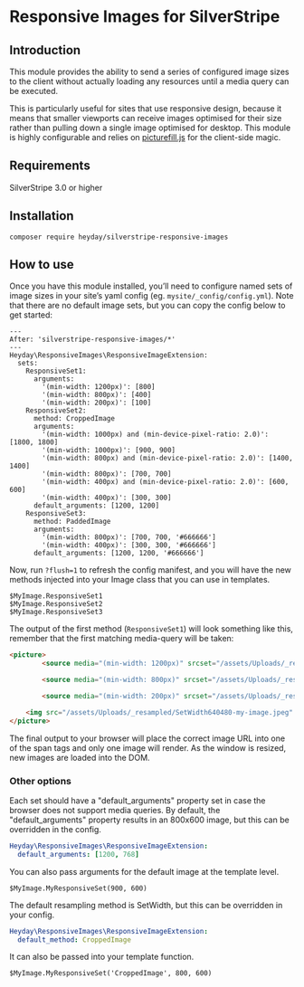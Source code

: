 # Responsive Images for SilverStripe

## Introduction

This module provides the ability to send a series of configured image sizes to the client without actually loading any resources until a media query can be executed.

This is particularly useful for sites that use responsive design, because it means that smaller viewports can receive images optimised for their size rather than pulling down a single image optimised for desktop.
This module is highly configurable and relies on [picturefill.js](https://github.com/scottjehl/picturefill) for the client-side magic.

## Requirements
SilverStripe 3.0 or higher

## Installation

    composer require heyday/silverstripe-responsive-images

## How to use

Once you have this module installed, you’ll need to configure named sets of image sizes in your site’s yaml config (eg. `mysite/_config/config.yml`).
Note that there are no default image sets, but you can copy the config below to get started:

```
---
After: 'silverstripe-responsive-images/*'
---
Heyday\ResponsiveImages\ResponsiveImageExtension:
  sets:
    ResponsiveSet1:
      arguments:
        '(min-width: 1200px)': [800]
        '(min-width: 800px)': [400]
        '(min-width: 200px)': [100]
    ResponsiveSet2:
      method: CroppedImage
      arguments:
        '(min-width: 1000px) and (min-device-pixel-ratio: 2.0)': [1800, 1800]
        '(min-width: 1000px)': [900, 900]
        '(min-width: 800px) and (min-device-pixel-ratio: 2.0)': [1400, 1400]
        '(min-width: 800px)': [700, 700]
        '(min-width: 400px) and (min-device-pixel-ratio: 2.0)': [600, 600]
        '(min-width: 400px)': [300, 300]
      default_arguments: [1200, 1200]
    ResponsiveSet3:
      method: PaddedImage
      arguments:
        '(min-width: 800px)': [700, 700, '#666666']
        '(min-width: 400px)': [300, 300, '#666666']
      default_arguments: [1200, 1200, '#666666']
```

Now, run `?flush=1` to refresh the config manifest, and you will have the new methods injected into your Image class that you can use in templates.

```
$MyImage.ResponsiveSet1
$MyImage.ResponsiveSet2
$MyImage.ResponsiveSet3
```

The output of the first method (`ResponsiveSet1`) will look something like this, remember that the first matching media-query will be taken:
```html
<picture>
        <source media="(min-width: 1200px)" srcset="/assets/Uploads/_resampled/SetWidth100-my-image.jpeg">

        <source media="(min-width: 800px)" srcset="/assets/Uploads/_resampled/SetWidth400-my-image.jpeg">

        <source media="(min-width: 200px)" srcset="/assets/Uploads/_resampled/SetWidth100-my-image.jpeg">

    <img src="/assets/Uploads/_resampled/SetWidth640480-my-image.jpeg" alt="my-image.jpeg">
</picture>
```

The final output to your browser will place the correct image URL into one of the span tags and only one image will render. As the window is resized, new images are loaded into the DOM.


### Other options

Each set should have a "default_arguments" property set in case the browser does not support media queries. By default, the "default_arguments" property results in an 800x600 image, but this can be overridden in the config.
```yml
Heyday\ResponsiveImages\ResponsiveImageExtension:
  default_arguments: [1200, 768]
```

You can also pass arguments for the default image at the template level.
```
$MyImage.MyResponsiveSet(900, 600)
```

The default resampling method is SetWidth, but this can be overridden in your config.
```yml
Heyday\ResponsiveImages\ResponsiveImageExtension:
  default_method: CroppedImage
```

It can also be passed into your template function.
```
$MyImage.MyResponsiveSet('CroppedImage', 800, 600)
```



